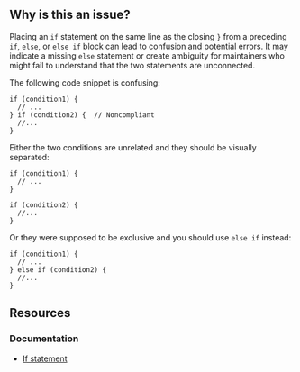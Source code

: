 ## Why is this an issue?

Placing an `if` statement on the same line as the closing `}` from a preceding `if`, `else`, or
`else if` block can lead to confusion and potential errors. It may indicate a missing `else` statement or create ambiguity for
maintainers who might fail to understand that the two statements are unconnected.

The following code snippet is confusing:

    if (condition1) {
      // ...
    } if (condition2) {  // Noncompliant
      //...
    }

Either the two conditions are unrelated and they should be visually separated:

    if (condition1) {
      // ...
    }
    
    if (condition2) {
      //...
    }

Or they were supposed to be exclusive and you should use `else if` instead:

    if (condition1) {
      // ...
    } else if (condition2) {
      //...
    }

## Resources

### Documentation

- [If statement](https://learn.microsoft.com/en-us/dotnet/csharp/language-reference/statements/selection-statements#the-if-statement)